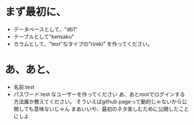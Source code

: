 # まず最初に、
- データベースとして、"db1"
- テーブルとして"kensaku"
- カラムとして、"text"なタイプの"rireki"
を作ってください。
# あ、あと、
- 名前:test
- パスワード:test
なユーザーを作ってください
あ、あとrootでログインする方法誰か教えてください。
そういえばgithub pageって動的じゃないから公開しても意味ないじゃん
まあいいや、最初のネタ楽しむために公開したことにしよ